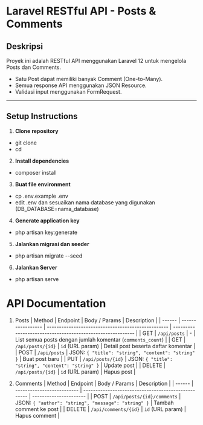 # Laravel RESTful API - Posts & Comments

## Deskripsi
Proyek ini adalah RESTful API menggunakan Laravel 12 untuk mengelola Posts dan Comments.
- Satu Post dapat memiliki banyak Comment (One-to-Many).
- Semua response API menggunakan JSON Resource.
- Validasi input menggunakan FormRequest.

---

## Setup Instructions

1. **Clone repository**

- git clone <repository-url>
- cd <project-folder>

2. **Install dependencies**
- composer install

3. **Buat file environment**
- cp .env.example .env
- edit .env dan sesuaikan nama database yang digunakan (DB_DATABASE=nama_database)

4. **Generate application key**
- php artisan key:generate

5. **Jalankan migrasi dan seeder**
- php artisan migrate --seed

6. **Jalankan Server**
- php artisan serve

# API Documentation
1. Posts
| Method | Endpoint          | Body / Params                                      | Description                                                |
| ------ | ----------------- | -------------------------------------------------- | ---------------------------------------------------------- |
| GET    | `/api/posts`      | -                                                  | List semua posts dengan jumlah komentar (`comments_count`) |
| GET    | `/api/posts/{id}` | `id` (URL param)                                   | Detail post beserta daftar komentar                        |
| POST   | `/api/posts`      | JSON: `{ "title": "string", "content": "string" }` | Buat post baru                                             |
| PUT    | `/api/posts/{id}` | JSON: `{ "title": "string", "content": "string" }` | Update post                                                |
| DELETE | `/api/posts/{id}` | `id` (URL param)                                   | Hapus post                                                 |

2. Comments
| Method | Endpoint                   | Body / Params                                       | Description            |
| ------ | -------------------------- | --------------------------------------------------- | ---------------------- |
| POST   | `/api/posts/{id}/comments` | JSON: `{ "author": "string", "message": "string" }` | Tambah comment ke post |
| DELETE | `/api/comments/{id}`       | `id` (URL param)                                    | Hapus comment          |
